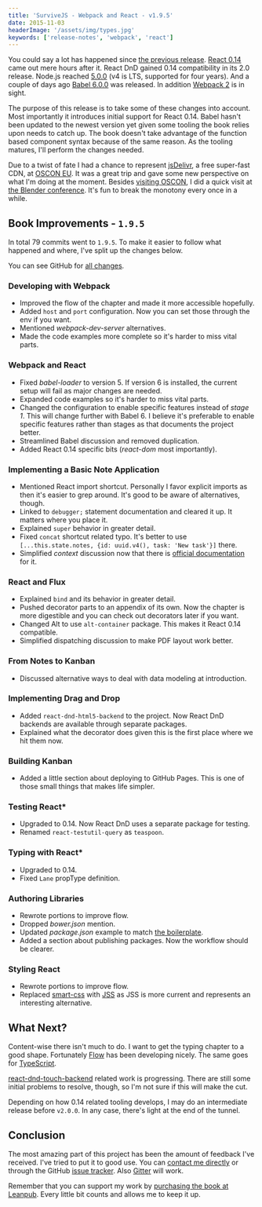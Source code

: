 ```yaml
---
title: 'SurviveJS - Webpack and React - v1.9.5'
date: 2015-11-03
headerImage: '/assets/img/types.jpg'
keywords: ['release-notes', 'webpack', 'react']
---
```


You could say a lot has happened since [the previous release](./survivejs-19). [React 0.14](https://facebook.github.io/react/blog/2015/10/07/react-v0.14.html) came out mere hours after it. React DnD gained 0.14 compatibility in its 2.0 release. Node.js reached [5.0.0](https://nodejs.org/en/blog/release/v5.0.0/) (v4 is LTS, supported for four years). And a couple of days ago [Babel 6.0.0](https://babeljs.io/blog/2015/10/29/6.0.0) was released. In addition [Webpack 2](https://github.com/webpack/webpack/pull/861) is in sight.

The purpose of this release is to take some of these changes into account. Most importantly it introduces initial support for React 0.14. Babel hasn't been updated to the newest version yet given some tooling the book relies upon needs to catch up. The book doesn't take advantage of the function based component syntax because of the same reason. As the tooling matures, I'll perform the changes needed.

Due to a twist of fate I had a chance to represent [jsDelivr](http://www.jsdelivr.com/), a free super-fast CDN, at [OSCON EU](http://conferences.oreilly.com/oscon/open-source-eu-2015). It was a great trip and gave some new perspective on what I'm doing at the moment. Besides [visiting OSCON](http://www.nixtu.info/2015/10/thoughts-on-oscon-2015-amsterdam.html), I did a quick visit at [the Blender conference](http://www.nixtu.info/2015/10/thoughts-on-blender-conference-2015.html). It's fun to break the monotony every once in a while.

## Book Improvements - `1.9.5`

In total 79 commits went to `1.9.5`. To make it easier to follow what happened and where, I've split up the changes below.

You can see GitHub for [all changes](https://github.com/survivejs/webpack_react/compare/v1.9.0...v1.9.5).

### Developing with Webpack

* Improved the flow of the chapter and made it more accessible hopefully.
* Added `host` and `port` configuration. Now you can set those through the env if you want.
* Mentioned *webpack-dev-server* alternatives.
* Made the code examples more complete so it's harder to miss vital parts.

### Webpack and React

* Fixed *babel-loader* to version 5. If version 6 is installed, the current setup will fail as major changes are needed.
* Expanded code examples so it's harder to miss vital parts.
* Changed the configuration to enable specific features instead of *stage 1*. This will change further with Babel 6. I believe it's preferable to enable specific features rather than stages as that documents the project better.
* Streamlined Babel discussion and removed duplication.
* Added React 0.14 specific bits (*react-dom* most importantly).

### Implementing a Basic Note Application

* Mentioned React import shortcut. Personally I favor explicit imports as then it's easier to grep around. It's good to be aware of alternatives, though.
* Linked to `debugger;` statement documentation and cleared it up. It matters where you place it.
* Explained `super` behavior in greater detail.
* Fixed `concat` shortcut related typo. It's better to use `[...this.state.notes, {id: uuid.v4(), task: 'New task'}]` there.
* Simplified *context* discussion now that there is [official documentation](https://facebook.github.io/react/docs/context.html) for it.

### React and Flux

* Explained `bind` and its behavior in greater detail.
* Pushed decorator parts to an appendix of its own. Now the chapter is more digestible and you can check out decorators later if you want.
* Changed Alt to use `alt-container` package. This makes it React 0.14 compatible.
* Simplified dispatching discussion to make PDF layout work better.

### From Notes to Kanban

* Discussed alternative ways to deal with data modeling at introduction.

### Implementing Drag and Drop

* Added `react-dnd-html5-backend` to the project. Now React DnD backends are available through separate packages.
* Explained what the decorator does given this is the first place where we hit them now.

### Building Kanban

* Added a little section about deploying to GitHub Pages. This is one of those small things that makes life simpler.

### Testing React*

* Upgraded to 0.14. Now React DnD uses a separate package for testing.
* Renamed `react-testutil-query` as `teaspoon`.

### Typing with React*

* Upgraded to 0.14.
* Fixed `Lane` propType definition.

### Authoring Libraries

* Rewrote portions to improve flow.
* Dropped *bower.json* mention.
* Updated *package.json* example to match [the boilerplate](https://survivejs.github.io/react-component-boilerplate/).
* Added a section about publishing packages. Now the workflow should be clearer.

### Styling React

* Rewrote portions to improve flow.
* Replaced [smart-css](https://github.com/hackhat/smart-css) with [JSS](https://github.com/jsstyles/jss) as JSS is more current and represents an interesting alternative.

## What Next?

Content-wise there isn't much to do. I want to get the typing chapter to a good shape. Fortunately [Flow](http://flowtype.org/) has been developing nicely. The same goes for [TypeScript](http://www.typescriptlang.org/).

[react-dnd-touch-backend](https://github.com/yahoo/react-dnd-touch-backend) related work is progressing. There are still some initial problems to resolve, though, so I'm not sure if this will make the cut.

Depending on how 0.14 related tooling develops, I may do an intermediate release before `v2.0.0`. In any case, there's light at the end of the tunnel.

## Conclusion

The most amazing part of this project has been the amount of feedback I've received. I've tried to put it to good use. You can [contact me directly](mailto:info@survivejs.com) or through the GitHub [issue tracker](https://github.com/survivejs/webpack_react/issues). Also [Gitter](https://gitter.im/survivejs/webpack_react) will work.

Remember that you can support my work by [purchasing the book at Leanpub](https://leanpub.com/survivejs_webpack_react). Every little bit counts and allows me to keep it up.
